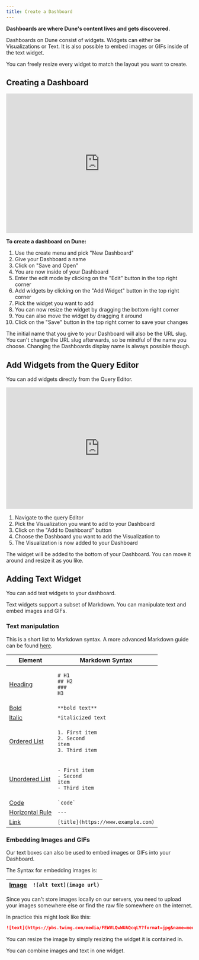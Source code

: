 ```yaml
---
title: Create a Dashboard
---
```


**Dashboards are where Dune's content lives and gets discovered.**

Dashboards on Dune consist of widgets. Widgets can either be Visualizations or Text. It is also possible to embed images or GIFs inside of the text widget.

You can freely resize every widget to match the layout you want to create.

## Creating a Dashboard



<div style="position: relative; padding-bottom: calc(66.66666666666666% + 41px); height: 0;"><iframe src="https://demo.arcade.software/xTAXmlo0nCL0FOn38hW9?embed" frameborder="0" loading="lazy" webkitallowfullscreen mozallowfullscreen allowfullscreen style="position: absolute; top: 0; left: 0; width: 100%; height: 100%;color-scheme: light;" title="Creating a dashboard"></iframe></div>


**To create a dashboard on Dune:**

1. Use the create menu and pick "New Dashboard"
2. Give your Dashboard a name
3. Click on "Save and Open"
4. You are now inside of your Dashboard
5. Enter the edit mode by clicking on the "Edit" button in the top right corner
6. Add widgets by clicking on the "Add Widget" button in the top right corner
7. Pick the widget you want to add
8. You can now resize the widget by dragging the bottom right corner
9. You can also move the widget by dragging it around
10. Click on the "Save" button in the top right corner to save your changes

The initial name that you give to your Dashboard will also be the URL slug. You can't change the URL slug afterwards, so be mindful of the name you choose. Changing the Dashboards display name is always possible though.

## Add Widgets from the Query Editor

You can add widgets directly from the Query Editor.

<div style="position: relative; padding-bottom: calc(56.99999999999999% + 41px); height: 0;"><iframe src="https://demo.arcade.software/tcRqeUZ7qVNahQImdVsw?embed" frameborder="0" loading="lazy" webkitallowfullscreen mozallowfullscreen allowfullscreen style="position: absolute; top: 0; left: 0; width: 100%; height: 100%;color-scheme: light;" title="Rocket Pool Minipools by ETH Bond vs. Time"></iframe></div>

1. Navigate to the query Editor
2. Pick the Visualization you want to add to your Dashboard
3. Click on the "Add to Dashboard" button
4. Choose the Dashboard you want to add the Visualization to
5. The Visualization is now added to your Dashboard

The widget will be added to the bottom of your Dashboard. You can move it around and resize it as you like.

## Adding Text Widget

You can add text widgets to your dashboard.

Text widgets support a subset of Markdown. You can manipulate text and embed images and GIFs.

### Text manipulation

This is a short list to Markdown syntax. A more advanced Markdown guide can be found [here](dashboards.md#dashboards-are-where-dunes-content-lives-and-gets-discovered.).

| Element                                                                         | Markdown Syntax                                                                                    |
| ------------------------------------------------------------------------------- | -------------------------------------------------------------------------------------------------- |
| [Heading](https://www.markdownguide.org/basic-syntax/#headings)                 | <p><code># H1</code><br><code>## H2</code><br><code>### H3</code></p>                              |
| [Bold](https://www.markdownguide.org/basic-syntax/#bold)                        | `**bold text**`                                                                                    |
| [Italic](https://www.markdownguide.org/basic-syntax/#italic)                    | `*italicized text`                                                                                 |
| [Ordered List](https://www.markdownguide.org/basic-syntax/#ordered-lists)       | <p><code>1. First item</code><br><code>2. Second item</code><br><code>3. Third item</code><br></p> |
| [Unordered List](https://www.markdownguide.org/basic-syntax/#unordered-lists)   | <p><code>- First item</code><br><code>- Second item</code><br><code>- Third item</code><br></p>    |
| [Code](https://www.markdownguide.org/basic-syntax/#code)                        | `` `code` ``                                                                                       |
| [Horizontal Rule](https://www.markdownguide.org/basic-syntax/#horizontal-rules) | `---`                                                                                              |
| [Link](https://www.markdownguide.org/basic-syntax/#links)                       | `[title](https://www.example.com)`                                                                 |

### Embedding Images and GIFs

Our text boxes can also be used to embed images or GIFs into your Dashboard.

The Syntax for embedding images is:

| [Image](https://www.markdownguide.org/basic-syntax/#images-1) | `![alt text](image url)` |
| ------------------------------------------------------------- | ------------------------ |

Since you can't store images locally on our servers, you need to upload your images somewhere else or find the raw file somewhere on the internet.

In practice this might look like this:

```markdown
![text](https://pbs.twimg.com/media/FEWVLQwWUAQcqLY?format=jpg&name=medium)
```

You can resize the image by simply resizing the widget it is contained in.

You can combine images and text in one widget.
